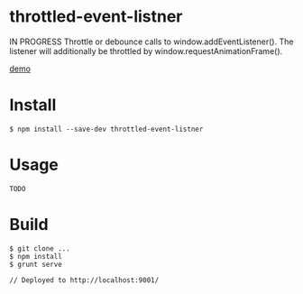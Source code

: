 # throttled-event-listner
IN PROGRESS
Throttle or debounce calls to window.addEventListener(). The listener will additionally be throttled by window.requestAnimationFrame().

[demo](https://vivmaha.github.io/throttled-event-listener)

# Install

    $ npm install --save-dev throttled-event-listner

# Usage
  
    TODO

# Build

    $ git clone ...
    $ npm install
    $ grunt serve

    // Deployed to http://localhost:9001/
